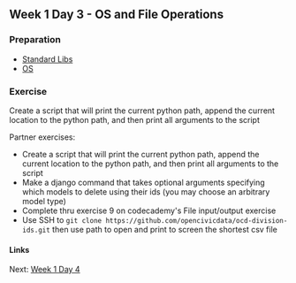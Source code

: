 ## Week 1 Day 3 - OS and File Operations

### Preparation
- [Standard Libs](https://docs.python.org/2/tutorial/stdlib.html)
- [OS](https://docs.python.org/2/library/os.html)

### Exercise
Create a script that will print the current python path, append the current location to the
python path, and then print all arguments to the script

Partner exercises:

- Create a script that will print the current python path, append the current location to the
    python path, and then print all arguments to the script
- Make a django command that takes optional arguments specifying which models to delete using their
    ids (you may choose an arbitrary model type)
- Complete thru exercise 9 on codecademy's File input/output exercise
- Use SSH to `git clone https://github.com/opencivicdata/ocd-division-ids.git` then use path to open
    and print to screen the shortest csv file

#### Links
Next: [Week 1 Day 4](W1D4.md)
